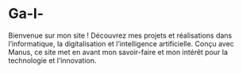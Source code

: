 # Ga-l-
Bienvenue sur mon site ! Découvrez mes projets et réalisations dans l’informatique, la digitalisation et l’intelligence artificielle. Conçu avec Manus, ce site met en avant mon savoir-faire et mon intérêt pour la technologie et l’innovation.
